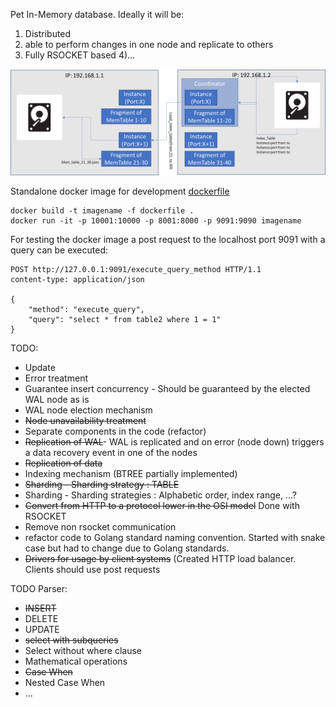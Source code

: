 Pet In-Memory database. Ideally it will be:
1) Distributed
2) able to perform changes in one node and replicate to others
3) Fully RSOCKET based
4)...

![alt text](Nimpha_Model.png)

Standalone docker image for development
[dockerfile](https://github.com/bcosso/nimpha/blob/main/dockerfile)
```
docker build -t imagename -f dockerfile .
docker run -it -p 10001:10000 -p 8001:8000 -p 9091:9090 imagename
```
For testing the docker image a post request to the localhost port 9091 with a query can be executed:
```
POST http://127.0.0.1:9091/execute_query_method HTTP/1.1
content-type: application/json

{
    "method": "execute_query",
    "query": "select * from table2 where 1 = 1"
}
```



TODO:
 - Update
 - Error treatment
 - Guarantee insert concurrency - Should be guaranteed by the elected WAL node as is
 - WAL node election mechanism
 - ~~Node unavailability treatment~~
 - Separate components in the code (refactor)
 - ~~Replication of WAL~~- WAL is replicated and on error (node down) triggers a data recovery event in one of the nodes
 - ~~Replication of data~~
 - Indexing mechanism (BTREE partially implemented)
 - ~~Sharding - Sharding strategy : TABLE~~
 - Sharding - Sharding strategies : Alphabetic order, index range, ...? 
 - ~~Convert from HTTP to a protocol lower in the OSI model~~ Done with RSOCKET
 - Remove non rsocket communication
 - refactor code to Golang standard naming convention. Started with snake case but had to change due to Golang standards.
 - ~~Drivers for usage by client systems~~ (Created HTTP load balancer. Clients should use post requests

TODO Parser:
 - ~~INSERT~~
 - DELETE
 - UPDATE
 - ~~select with subqueries~~
 - Select without where clause
 - Mathematical operations
 - ~~Case When~~
 - Nested Case When
 - ...
 
